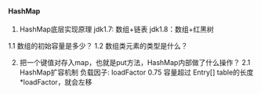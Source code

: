 #### HashMap
1. HashMap底层实现原理
jdk1.7: 数组+链表
jdk1.8：数组+红黑树

1.1 数组的初始容量是多少？
1.2 数组类元素的类型是什么？

2. 把一个键值对存入map，也就是put方法，HashMap内部做了什么操作？
2.1 
HashMap扩容机制
负载因子: loadFactor 0.75
容量超过 Entry[] table的长度*loadFactor，就会左移


